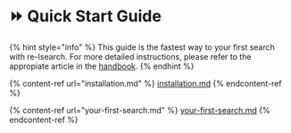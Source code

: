 # ⏩ Quick Start Guide

{% hint style="info" %}
This guide is the fastest way to your first search with re-Isearch. For more detailed instructions, please refer to the appropiate article in the [handbook](../handbook/ "mention").
{% endhint %}

{% content-ref url="installation.md" %}
[installation.md](installation.md)
{% endcontent-ref %}

{% content-ref url="your-first-search.md" %}
[your-first-search.md](your-first-search.md)
{% endcontent-ref %}

